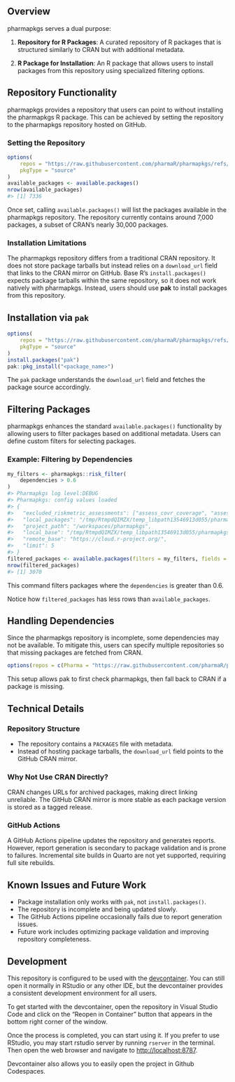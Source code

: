 
<!-- README.md is generated from README.Rmd. Please edit that file -->

## Overview

pharmapkgs serves a dual purpose:

1.  **Repository for R Packages**: A curated repository of R packages
    that is structured similarly to CRAN but with additional metadata.

2.  **R Package for Installation**: An R package that allows users to
    install packages from this repository using specialized filtering
    options.

## Repository Functionality

pharmapkgs provides a repository that users can point to without
installing the pharmapkgs R package. This can be achieved by setting the
repository to the pharmapkgs repository hosted on GitHub.

### Setting the Repository

``` r
options(
    repos = "https://raw.githubusercontent.com/pharmaR/pharmapkgs/refs/heads/main/inst/repos",
    pkgType = "source"
)
available_packages <- available.packages()
nrow(available_packages)
#> [1] 7336
```

Once set, calling `available.packages()` will list the packages
available in the pharmapkgs repository. The repository currently
contains around 7,000 packages, a subset of CRAN’s nearly 30,000
packages.

### Installation Limitations

The pharmapkgs repository differs from a traditional CRAN repository. It
does not store package tarballs but instead relies on a `download_url`
field that links to the CRAN mirror on GitHub. Base R’s
`install.packages()` expects package tarballs within the same
repository, so it does not work natively with pharmapkgs. Instead, users
should use **pak** to install packages from this repository.

## Installation via `pak`

``` r
options(
    repos = "https://raw.githubusercontent.com/pharmaR/pharmapkgs/refs/heads/main/inst/repos",
    pkgType = "source"
)
install.packages("pak")
pak::pkg_install("<package_name>")
```

The `pak` package understands the `download_url` field and fetches the
package source accordingly.

## Filtering Packages

pharmapkgs enhances the standard `available.packages()` functionality by
allowing users to filter packages based on additional metadata. Users
can define custom filters for selecting packages.

### Example: Filtering by Dependencies

``` r
my_filters <- pharmapkgs::risk_filter(
    dependencies > 0.6
)
#> Pharmapkgs log level:DEBUG
#> Pharmapkgs: config values loaded
#> {
#>   "excluded_riskmetric_assessments": ["assess_covr_coverage", "assess_r_cmd_check"],
#>   "local_packages": "/tmp/RtmpdQIMZX/temp_libpath13546913d055/pharmapkgs/repos/src/contrib/PACKAGES",
#>   "project_path": "/workspaces/pharmapkgs",
#>   "local_base": "/tmp/RtmpdQIMZX/temp_libpath13546913d055/pharmapkgs/repos",
#>   "remote_base": "https://cloud.r-project.org/",
#>   "limit": 5
#> }
filtered_packages <- available.packages(filters = my_filters, fields = "dependencies")
nrow(filtered_packages)
#> [1] 3070
```

This command filters packages where the `dependencies` is greater than
0.6.

Notice how `filtered_packages` has less rows than `available_packages`.

## Handling Dependencies

Since the pharmapkgs repository is incomplete, some dependencies may not
be available. To mitigate this, users can specify multiple repositories
so that missing packages are fetched from CRAN.

``` r
options(repos = c(Pharma = "https://raw.githubusercontent.com/pharmaR/pharmapkgs/refs/heads/main/inst/repos", CRAN = "https://cran.r-project.org"))
```

This setup allows pak to first check pharmapkgs, then fall back to CRAN
if a package is missing.

## Technical Details

### Repository Structure

- The repository contains a `PACKAGES` file with metadata.
- Instead of hosting package tarballs, the `download_url` field points
  to the GitHub CRAN mirror.

### Why Not Use CRAN Directly?

CRAN changes URLs for archived packages, making direct linking
unreliable. The GitHub CRAN mirror is more stable as each package
version is stored as a tagged release.

### GitHub Actions

A GitHub Actions pipeline updates the repository and generates reports.
However, report generation is secondary to package validation and is
prone to failures. Incremental site builds in Quarto are not yet
supported, requiring full site rebuilds.

## Known Issues and Future Work

- Package installation only works with `pak`, not `install.packages()`.
- The repository is incomplete and being updated slowly.
- The GitHub Actions pipeline occasionally fails due to report
  generation issues.
- Future work includes optimizing package validation and improving
  repository completeness.

## Development

This repository is configured to be used with the
[devcontainer](https://code.visualstudio.com/docs/devcontainers/containers).
You can still open it normally in RStudio or any other IDE, but the
devcontainer provides a consistent development environment for all
users.

To get started with the devcontainer, open the repository in Visual
Studio Code and click on the “Reopen in Container” button that appears
in the bottom right corner of the window.

Once the process is completed, you can start using it. If you prefer to
use RStudio, you may start rstudio server by running `rserver` in the
terminal. Then open the web browser and navigate to
<http://localhost:8787>.

Devcontainer also allows you to easily open the project in Github
Codespaces.
